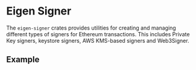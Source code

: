 # Eigen Signer

The `eigen-signer` crates provides utilities for creating and managing different types of signers for Ethereum transactions.
This includes Private Key signers, keystore signers, AWS KMS-based signers and Web3Signer.

## Example
